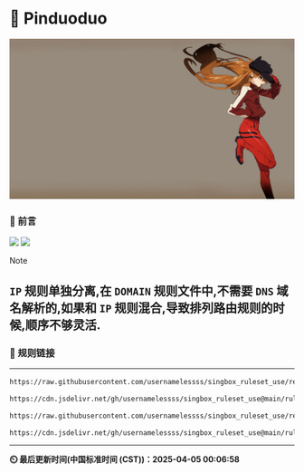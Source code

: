 
# 🧸 Pinduoduo
![](https://raw.githubusercontent.com/usernamelessss/picture-bed/main/images/202504042256831.jpg)
### 📣 前言
![](https://shields.io/badge/-移除重复规则-ff69b4) ![](https://shields.io/badge/-IP&nbsp;规则单独存放不与&nbsp;DOMAIN&nbsp;等混合-green)
> [!NOTE]
**`IP` 规则单独分离,在 `DOMAIN` 规则文件中,不需要 `DNS` 域名解析的,如果和 `IP` 规则混合,导致排列路由规则的时候,顺序不够灵活.**
---

###  🔗 规则链接
---

```url
https://raw.githubusercontent.com/usernamelessss/singbox_ruleset_use/refs/heads/main/rule/Pinduoduo/Pinduoduo_No_IP.json
```

```url
https://cdn.jsdelivr.net/gh/usernamelessss/singbox_ruleset_use@main/rule/Pinduoduo/Pinduoduo_No_IP.json
```

```url
https://raw.githubusercontent.com/usernamelessss/singbox_ruleset_use/refs/heads/main/rule/Pinduoduo/Pinduoduo_No_IP.srs
```

```url
https://cdn.jsdelivr.net/gh/usernamelessss/singbox_ruleset_use@main/rule/Pinduoduo/Pinduoduo_No_IP.srs
```

---
**⏲️ 最后更新时间(中国标准时间 (CST))：2025-04-05 00:06:58**